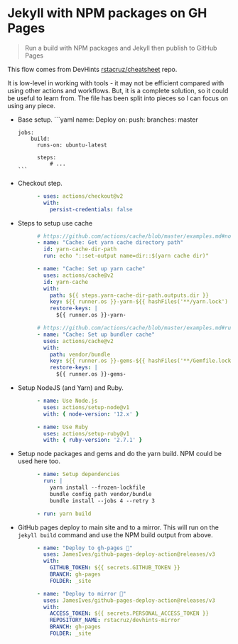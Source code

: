 # Jekyll with NPM packages on GH Pages
> Run a build with NPM packages and Jekyll then publish to GitHub Pages

This flow comes from DevHints [rstacruz/cheatsheet](https://github.com/rstacruz/cheatsheets) repo. 

It is low-level in working with tools - it may not be efficient compared with using other actions and workflows. But, it is a complete solution, so it could be useful to learn from. The file has been split into pieces so I can focus on using any piece.

- Base setup.
      ```yaml
      name: Deploy
      on: 
        push:
          branches:
            master
      
      jobs:
          build:
            runs-on: ubuntu-latest

            steps:
                # ...
      ```
- Checkout step.
    ```yaml
          - uses: actions/checkout@v2
            with:
              persist-credentials: false
    ```
- Steps to setup use cache
    ```yaml
          # https://github.com/actions/cache/blob/master/examples.md#node---yarn
          - name: "Cache: Get yarn cache directory path"
            id: yarn-cache-dir-path
            run: echo "::set-output name=dir::$(yarn cache dir)"

          - name: "Cache: Set up yarn cache"
            uses: actions/cache@v2
            id: yarn-cache
            with:
              path: ${{ steps.yarn-cache-dir-path.outputs.dir }}
              key: ${{ runner.os }}-yarn-${{ hashFiles('**/yarn.lock') }}
              restore-keys: |
                ${{ runner.os }}-yarn-

          # https://github.com/actions/cache/blob/master/examples.md#ruby---bundler
          - name: "Cache: Set up bundler cache"
            uses: actions/cache@v2
            with:
              path: vendor/bundle
              key: ${{ runner.os }}-gems-${{ hashFiles('**/Gemfile.lock') }}
              restore-keys: |
                ${{ runner.os }}-gems-
    ```
- Setup NodeJS (and Yarn) and Ruby.
    ```yaml
          - name: Use Node.js
            uses: actions/setup-node@v1
            with: { node-version: '12.x' }

          - name: Use Ruby
            uses: actions/setup-ruby@v1
            with: { ruby-version: '2.7.1' }
    ```
- Setup node packages and gems and do the yarn build. NPM could be used here too.
    ```yaml
          - name: Setup dependencies
            run: |
              yarn install --frozen-lockfile
              bundle config path vendor/bundle
              bundle install --jobs 4 --retry 3

          - run: yarn build
    ```
- GitHub pages deploy to main site and to a mirror. This will run on the `jekyll build` command and use the NPM build output from above.
    ```yaml
          - name: "Deploy to gh-pages 🚀"
            uses: JamesIves/github-pages-deploy-action@releases/v3
            with:
              GITHUB_TOKEN: ${{ secrets.GITHUB_TOKEN }}
              BRANCH: gh-pages
              FOLDER: _site

          - name: "Deploy to mirror 🚀"
            uses: JamesIves/github-pages-deploy-action@releases/v3
            with:
              ACCESS_TOKEN: ${{ secrets.PERSONAL_ACCESS_TOKEN }}
              REPOSITORY_NAME: rstacruz/devhints-mirror
              BRANCH: gh-pages
              FOLDER: _site
    ```
